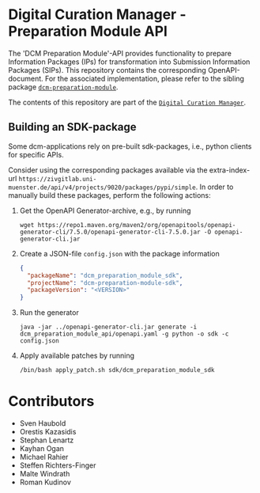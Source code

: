 # Digital Curation Manager - Preparation Module API

The 'DCM Preparation Module'-API provides functionality to prepare Information Packages (IPs) for transformation into Submission Information Packages (SIPs).
This repository contains the corresponding OpenAPI-document.
For the associated implementation, please refer to the sibling package [`dcm-preparation-module`](https://github.com/lzv-nrw/dcm-preparation-module).

The contents of this repository are part of the [`Digital Curation Manager`](https://github.com/lzv-nrw/digital-curation-manager).

## Building an SDK-package
Some dcm-applications rely on pre-built sdk-packages, i.e., python clients for specific APIs.

Consider using the corresponding packages available via the extra-index-url `https://zivgitlab.uni-muenster.de/api/v4/projects/9020/packages/pypi/simple`.
In order to manually build these packages, perform the following actions:

1. Get the OpenAPI Generator-archive, e.g., by running
   ```
   wget https://repo1.maven.org/maven2/org/openapitools/openapi-generator-cli/7.5.0/openapi-generator-cli-7.5.0.jar -O openapi-generator-cli.jar
   ```
1. Create a JSON-file `config.json` with the package information
   ```json
   {
     "packageName": "dcm_preparation_module_sdk",
     "projectName": "dcm-preparation-module-sdk",
     "packageVersion": "<VERSION>"
   }
   ```
1. Run the generator
   ```
   java -jar ../openapi-generator-cli.jar generate -i dcm_preparation_module_api/openapi.yaml -g python -o sdk -c config.json
   ```
1. Apply available patches by running
   ```
   /bin/bash apply_patch.sh sdk/dcm_preparation_module_sdk
   ```

# Contributors
* Sven Haubold
* Orestis Kazasidis
* Stephan Lenartz
* Kayhan Ogan
* Michael Rahier
* Steffen Richters-Finger
* Malte Windrath
* Roman Kudinov